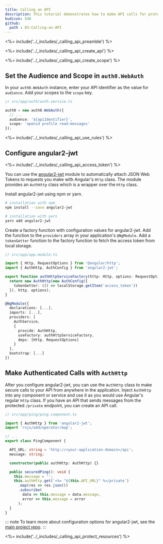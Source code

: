 ```yaml
---
title: Calling an API
description: This tutorial demonstrates how to make API calls for protected resources on your server
budicon: 546
github:
  path : 03-Calling-an-API
---
```

<%= include('../_includes/_calling_api_preamble') %>

<%= include('../_includes/_calling_api_create_api') %>

<%= include('../_includes/_calling_api_create_scope') %>

## Set the Audience and Scope in `auth0.WebAuth`

In your `auth0.WebAuth` instance, enter your API identifier as the value for `audience`.
Add your scopes to the `scope` key.

```ts
// src/app/auth/auth.service.ts

auth0 = new auth0.WebAuth({
  // ...
  audience: '${apiIdentifier}',
  scope: 'openid profile read:messages'
});
```

<%= include('../_includes/_calling_api_use_rules') %>

## Configure angular2-jwt

<%= include('../_includes/_calling_api_access_token') %>

You can use the [angular2-jwt](https://github.com/auth0/angular2-jwt) module to automatically attach JSON Web Tokens to requests you make with Angular's `Http` class. The module provides an `AuthHttp` class which is a wrapper over the `Http` class.

Install angular2-jwt using npm or yarn.

```bash
# installation with npm
npm install --save angular2-jwt

# installation with yarn
yarn add angular2-jwt
```

Create a factory function with configuration values for angular2-jwt. Add the function to the `providers` array in your application's `@NgModule`. Add a `tokenGetter` function to the factory function to fetch the access token from local storage.

```ts
// src/app/app.module.ts

import { Http, RequestOptions } from '@angular/http';
import { AuthHttp, AuthConfig } from 'angular2-jwt';

export function authHttpServiceFactory(http: Http, options: RequestOptions) {
  return new AuthHttp(new AuthConfig({
    tokenGetter: (() => localStorage.getItem('access_token'))
  }), http, options);
}

@NgModule({
  declarations: [...],
  imports: [...],
  providers: [
    AuthService,
    {
      provide: AuthHttp,
      useFactory: authHttpServiceFactory,
      deps: [Http, RequestOptions]
    }
  ],
  bootstrap: [...]
})
```

## Make Authenticated Calls with `AuthHttp`

After you configure angular2-jwt, you can use the `AuthHttp` class to make secure calls to your API from anywhere in the application. 
Inject `AuthHttp` into any component or service and use it as you would use Angular's regular `Http` class. 
If you have an API that sends messages from the protected `/private` endpoint, you can create an API call. 

```ts
// src/app/ping/ping.component.ts

import { AuthHttp } from 'angular2-jwt';
import 'rxjs/add/operator/map';

// ...
export class PingComponent {

  API_URL: string = 'http://<your-application-domain>/api';
  message: string;

  constructor(public authHttp: AuthHttp) {}

  public securedPing(): void {
    this.message = '';
    this.authHttp.get(`<%= "${this.API_URL}" %>/private`)
      .map(res => res.json())
      .subscribe(
        data => this.message = data.message,
        error => this.message = error
      );
  }
}
```

::: note
To learn more about configuration options for angular2-jwt, see the [main project repo](https://github.com/auth0/angular2-jwt).
:::

<%= include('../_includes/_calling_api_protect_resources') %>
